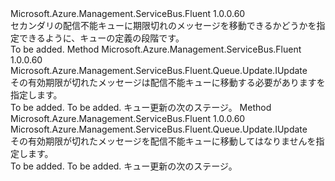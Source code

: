 <Type Name="IWithExpiredMessageMovedToDeadLetterQueue" FullName="Microsoft.Azure.Management.ServiceBus.Fluent.Queue.Update.IWithExpiredMessageMovedToDeadLetterQueue">
  <TypeSignature Language="C#" Value="public interface IWithExpiredMessageMovedToDeadLetterQueue" />
  <TypeSignature Language="ILAsm" Value=".class public interface auto ansi abstract IWithExpiredMessageMovedToDeadLetterQueue" />
  <TypeSignature Language="DocId" Value="T:Microsoft.Azure.Management.ServiceBus.Fluent.Queue.Update.IWithExpiredMessageMovedToDeadLetterQueue" />
  <TypeSignature Language="VB.NET" Value="Public Interface IWithExpiredMessageMovedToDeadLetterQueue" />
  <TypeSignature Language="F#" Value="type IWithExpiredMessageMovedToDeadLetterQueue = interface" />
  <AssemblyInfo>
    <AssemblyName>Microsoft.Azure.Management.ServiceBus.Fluent</AssemblyName>
    <AssemblyVersion>1.0.0.60</AssemblyVersion>
  </AssemblyInfo>
  <Interfaces />
  <Docs>
    <summary>
            セカンダリの配信不能キューに期限切れのメッセージを移動できるかどうかを指定できるように、キューの定義の段階です。
            </summary>
    <remarks>To be added.</remarks>
  </Docs>
  <Members>
    <Member MemberName="WithExpiredMessageMovedToDeadLetterQueue">
      <MemberSignature Language="C#" Value="public Microsoft.Azure.Management.ServiceBus.Fluent.Queue.Update.IUpdate WithExpiredMessageMovedToDeadLetterQueue ();" />
      <MemberSignature Language="ILAsm" Value=".method public hidebysig newslot virtual instance class Microsoft.Azure.Management.ServiceBus.Fluent.Queue.Update.IUpdate WithExpiredMessageMovedToDeadLetterQueue() cil managed" />
      <MemberSignature Language="DocId" Value="M:Microsoft.Azure.Management.ServiceBus.Fluent.Queue.Update.IWithExpiredMessageMovedToDeadLetterQueue.WithExpiredMessageMovedToDeadLetterQueue" />
      <MemberSignature Language="VB.NET" Value="Public Function WithExpiredMessageMovedToDeadLetterQueue () As IUpdate" />
      <MemberSignature Language="F#" Value="abstract member WithExpiredMessageMovedToDeadLetterQueue : unit -&gt; Microsoft.Azure.Management.ServiceBus.Fluent.Queue.Update.IUpdate" Usage="iWithExpiredMessageMovedToDeadLetterQueue.WithExpiredMessageMovedToDeadLetterQueue " />
      <MemberType>Method</MemberType>
      <AssemblyInfo>
        <AssemblyName>Microsoft.Azure.Management.ServiceBus.Fluent</AssemblyName>
        <AssemblyVersion>1.0.0.60</AssemblyVersion>
      </AssemblyInfo>
      <ReturnValue>
        <ReturnType>Microsoft.Azure.Management.ServiceBus.Fluent.Queue.Update.IUpdate</ReturnType>
      </ReturnValue>
      <Parameters />
      <Docs>
        <summary>
            その有効期限が切れたメッセージは配信不能キューに移動する必要がありますを指定します。
            </summary>
        <returns>To be added.</returns>
        <remarks>To be added.</remarks>
        <return>キュー更新の次のステージ。</return>
      </Docs>
    </Member>
    <Member MemberName="WithoutExpiredMessageMovedToDeadLetterQueue">
      <MemberSignature Language="C#" Value="public Microsoft.Azure.Management.ServiceBus.Fluent.Queue.Update.IUpdate WithoutExpiredMessageMovedToDeadLetterQueue ();" />
      <MemberSignature Language="ILAsm" Value=".method public hidebysig newslot virtual instance class Microsoft.Azure.Management.ServiceBus.Fluent.Queue.Update.IUpdate WithoutExpiredMessageMovedToDeadLetterQueue() cil managed" />
      <MemberSignature Language="DocId" Value="M:Microsoft.Azure.Management.ServiceBus.Fluent.Queue.Update.IWithExpiredMessageMovedToDeadLetterQueue.WithoutExpiredMessageMovedToDeadLetterQueue" />
      <MemberSignature Language="VB.NET" Value="Public Function WithoutExpiredMessageMovedToDeadLetterQueue () As IUpdate" />
      <MemberSignature Language="F#" Value="abstract member WithoutExpiredMessageMovedToDeadLetterQueue : unit -&gt; Microsoft.Azure.Management.ServiceBus.Fluent.Queue.Update.IUpdate" Usage="iWithExpiredMessageMovedToDeadLetterQueue.WithoutExpiredMessageMovedToDeadLetterQueue " />
      <MemberType>Method</MemberType>
      <AssemblyInfo>
        <AssemblyName>Microsoft.Azure.Management.ServiceBus.Fluent</AssemblyName>
        <AssemblyVersion>1.0.0.60</AssemblyVersion>
      </AssemblyInfo>
      <ReturnValue>
        <ReturnType>Microsoft.Azure.Management.ServiceBus.Fluent.Queue.Update.IUpdate</ReturnType>
      </ReturnValue>
      <Parameters />
      <Docs>
        <summary>
            その有効期限が切れたメッセージを配信不能キューに移動してはなりませんを指定します。
            </summary>
        <returns>To be added.</returns>
        <remarks>To be added.</remarks>
        <return>キュー更新の次のステージ。</return>
      </Docs>
    </Member>
  </Members>
</Type>